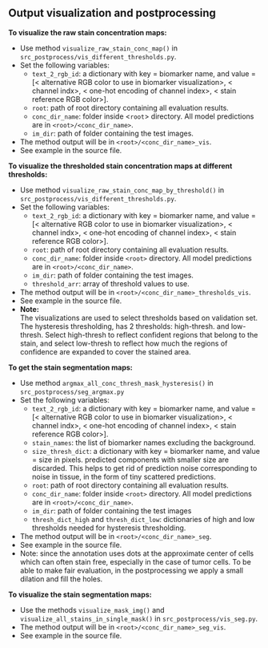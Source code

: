 Output visualization and postprocessing
--------------------------------
**To visualize the raw stain concentration maps:**  
 
* Use method `visualize_raw_stain_conc_map()` in `src_postprocess/vis_different_thresholds.py`.  
* Set the following variables:  
	* `text_2_rgb_id`: a dictionary with key = biomarker name, and value = [< alternative RGB color to use in biomarker visualization>, < channel indx>, < one-hot encoding of channel index>, < stain reference RGB color>].  
	* `root`: path of root directory containing all evaluation results.  
	* `conc_dir_name`: folder inside <`root`> directory. All model predictions are in `<root>/<conc_dir_name>`.  
	* `im_dir`: path of folder containing the test images.  
* The method output will be in `<root>/<conc_dir_name>_vis`.
* See example in the source file.

**To visualize the thresholded stain concentration maps at different thresholds:**  

* Use method `visualize_raw_stain_conc_map_by_threshold()` in `src_postprocess/vis_different_thresholds.py`.  
* Set the following variables:  
	* `text_2_rgb_id`: a dictionary with key = biomarker name, and value = [< alternative RGB color to use in biomarker visualization>, < channel indx>, < one-hot encoding of channel index>, < stain reference RGB color>].  
	* `root`: path of root directory containing all evaluation results.  
	* `conc_dir_name`: folder inside `<root>` directory. All model predictions are in `<root>/<conc_dir_name>`.  
	* `im_dir`: path of folder containing the test images.  
	* `threshold_arr`: array of threshold values to use.  
* The method output will be in `<root>/<conc_dir_name>_thresholds_vis`.  
* See example in the source file.
* **Note:**  
The visualizations are used to select thresholds based on validation set.  
The hysteresis thresholding, has 2 thresholds: high-thresh. and low-thresh. Select high-thresh to reflect confident regions that belong to the stain, and select low-thresh to reflect how much the regions of confidence are expanded to cover the stained area.

**To get the stain segmentation maps:**  

* Use method `argmax_all_conc_thresh_mask_hysteresis()` in `src_postprocess/seg_argmax.py`
* Set the following variables:  
	* `text_2_rgb_id`: a dictionary with key = biomarker name, and value = [< alternative RGB color to use in biomarker visualization>, < channel indx>, < one-hot encoding of channel index>, < stain reference RGB color>].  
	* `stain_names`: the list of biomarker names excluding the background.  
	* `size_thresh_dict`: a dictionary with  key = biomarker name, and value = size in pixels. predicted components with smaller size are discarded. This helps to get rid of prediction noise corresponding to noise in tissue, in the form of tiny scattered predictions.  
	* `root`: path of root directory containing all evaluation results.  
	* `conc_dir_name`: folder inside `<root>` directory. All model predictions are in `<root>/<conc_dir_name>`.
	* `im_dir`: path of folder containing the test images
	* `thresh_dict_high` and `thresh_dict_low`: dictionaries of high and low thresholds needed for hysteresis thresholding.  
* The method output will be in `<root>/<conc_dir_name>_seg`.  
* See example in the source file.
* Note: since the annotation uses dots at the approximate center of cells which can often stain free, especially in the case of tumor cells. To be able to make fair evaluation, in the postprocessing we apply a small dilation and fill the holes.

**To visualize the stain segmentation maps:**

* Use the methods `visualize_mask_img()` and `visualize_all_stains_in_single_mask()` in `src_postprocess/vis_seg.py`.  
* The method output will be in `<root>/<conc_dir_name>_seg_vis`.  
* See example in the source file.
 